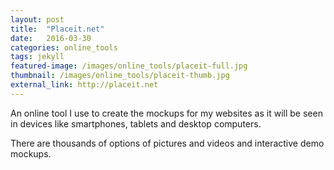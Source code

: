 ```yaml
---
layout: post
title:  "Placeit.net"
date:   2016-03-30
categories: online_tools
tags: jekyll
featured-image: /images/online_tools/placeit-full.jpg
thumbnail: /images/online_tools/placeit-thumb.jpg
external_link: http://placeit.net
---
```


An online tool I use to create the mockups for my websites as it will be seen in devices like smartphones, tablets and desktop computers.  
  
There are thousands of options of pictures and videos and interactive demo mockups.
